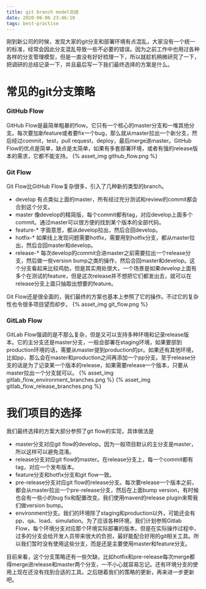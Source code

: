 ```yaml
---
title: git branch model总结
date: 2020-06-06 23:46:10
tags: best-practise
---
```

刚到新公司的时候，发现大家的git分支和部署环境有点混乱，大家没有一个统一的标准，经常会因此分支混乱导致一些不必要的错误。因为之前工作中也用过各种各样的分支管理模型，但是一直没有好好梳理一下，所以就趁机稍微研究了一下，把调研的总结记录一下，并且最后写一下我们最终选择的方案是什么。

# 常见的git分支策略
### GitHub Flow
GitHub Flow是最简单粗暴的flow。它只有一个核心的master分支和一堆其他分支。每次要加新feature或者要fix一个bug，那么就从master拉出一个新分支，然后经过commit，test，pull request，deploy，最后merge进master。GitHub Flow的优点是简单，缺点是太简单，如果有多套部署环境，或者有强的release版本的需求，它都不能支持。
{% asset_img github_flow.png %}
### Git Flow
Git Flow比GitHub Flow复杂很多，引入了几种新的类型的branch。
* develop 有点类似上面的master，所有经过充分测试和review的commit都会合到这个分支。
* master 像develop的精简版，每个commit都有tag，对应develop上面多个commit。通过master可以很方便的找到某个版本的全部代码。
* feature-* 字面意思，都从develop拉出，然后合回develop。
* hotfix-* 如果线上发现问题需要hotfix，需要用到hotfix分支，都从master拉出，然后合回master和develop。
* release-* 每次develop的commit合进master之前需要拉出一个release分支，然后做一些version bump之类的操作，然后合回master和develop。这个分支看起来比较鸡肋，但是其实用处很大，一个场景是如果develop上面有多个在测试的feature，但是这次release并不想把它们都发出去，就可以在release分支上面只抽取出想要的feature。

Git Flow还是很全面的，我们最终的方案也基本上参照了它的操作。不过它的复杂性也令很多项目望而却步。
{% asset_img git_flow.png %}
### GitLab Flow
GitLab Flow强调的是不那么复杂，但是又可以支持多种环境和记录release版本。它的主分支还是master分支，一般会部署在staging环境，如果要部到production环境的话，需要从master提到production的pr。如果还有其他环境，比如pp，那么会在master和production之间再添加一个pp分支。至于release分支的话是为了记录某一个版本的release，如果需要release一个版本，只要从master拉出一个分支就可以。
{% asset_img gitlab_flow_environment_branches.png %}
{% asset_img gitlab_flow_release_branches.png %}

# 我们项目的选择
我们最终选择的方案大部分参照了git flow的实现，具体做法是
* master分支对应git flow的develop。因为一般项目默认的主分支是master，所以这样可以避免混淆。
* release分支对应git flow的master。在release分支上，每一个commit都有tag，对应一个发布版本。
* feature分支和hotfix分支和git flow一致。
* pre-release分支对应git flow的release分支。每次要release一个版本之前，都会从master拉出一个pre-release分支，然后在上面bump version，有时候也会有一些小的bug fix和配置改变。我们使用maven的release plugin来帮我们做version bump。
* environment分支。我们的环境除了staging和production以外，可能还会有pp、qa、load、simulation。为了应该各种环境，我们计划参照Gitlab Flow，每个环境分支对应那个环境实际部署的版本。但是在实际操作过程中，过多的分支会给开发人员带来很大的负担，最好能配合好用的git相关工具。所以我们暂时没有使用这些分支，而是还是主要使用master和feature分支。

目前来看，这个分支策略还有一些欠缺，比如hotfix和pre-release每次merge都得merge进release和master两个分支，一不小心就容易忘记。还有环境分支的使用上现在还没有找到合适的工具。之后随着我们的策略的更新，再来进一步更新吧。